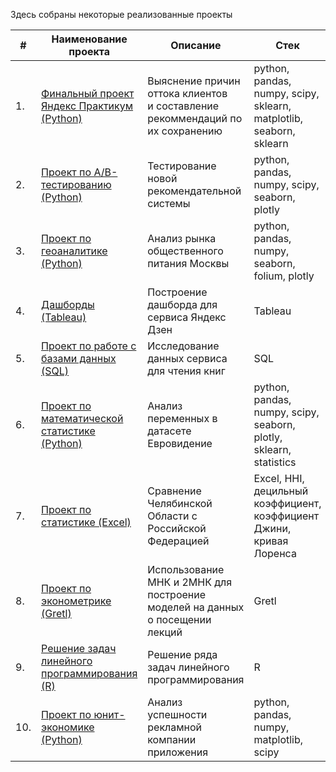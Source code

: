 Здесь собраны некоторые реализованные проекты

| #    | Наименование проекта                | Описание                                                     | Стек                                                         |
| ---- | ------------------------------------------------------------ | ------------------------------------------------------------ | ------------------------------------------------------------ |
| 1.   | [Финальный проект Яндекс Практикум (Python)](https://github.com/123yaroslav/portfolio/tree/main/Final%20project%20Yandex%20Praktikum) | Выяснение причин оттока клиентов <br/> и составление рекоммендаций по их сохранению | python, pandas, numpy, scipy, sklearn, matplotlib, seaborn, sklearn       |
| 2.   | [Проект по A/B-тестированию (Python)](https://github.com/123yaroslav/portfolio/tree/main/AB%20testing%20project) | Тестирование новой рекомендательной системы | python, pandas, numpy, scipy, seaborn, plotly |
| 3.   | [Проект по геоаналитике (Python)](https://github.com/123yaroslav/portfolio/tree/main/Geoanalytics%20project) | Анализ рынка общественного питания Москвы          | python, pandas, numpy, seaborn, folium, plotly |
| 4.   | [Дашборды (Tableau)](https://github.com/123yaroslav/portfolio/tree/main/Dashboard) | Построение дашборда для сервиса Яндекс Дзен             | Tableau |
| 5.   | [Проект по работе с базами данных (SQL)](https://github.com/123yaroslav/portfolio/tree/main/SQL%20project) | Исследование данных сервиса для чтения книг             | SQL |
| 6.   | [Проект по математической статистике (Python)](https://github.com/123yaroslav/portfolio/tree/main/Mathematical%20statistics%20project) | Анализ переменных в датасете Евровидение            | python, pandas, numpy, scipy, seaborn, plotly, sklearn, statistics |
| 7.   | [Проект по статистике (Excel)](https://github.com/123yaroslav/portfolio/tree/main/Statistics%20project) | Сравнение Челябинской Области с Российской Федерацией             | Excel, HHI, децильный коэффициент, коэффициент Джини, кривая Лоренса |
| 8.   | [Проект по эконометрике (Gretl)](https://github.com/123yaroslav/portfolio/tree/main/Econometrics%20project) | Использование МНК и 2МНК для построение моделей на данных о посещении лекций    | Gretl |
| 9.   | [Решение задач линейного программирования (R)](https://github.com/aq2003/Portfolio/tree/main/Analyzing%20Texts) | Решение ряда задач линейного программирования       | R |
| 10.   | [Проект по юнит-экономике (Python)](https://github.com/123yaroslav/portfolio/tree/main/Unit%20Economics%20project) | Анализ успешности рекламной компании приложения            | python, pandas, numpy, matplotlib, scipy |

